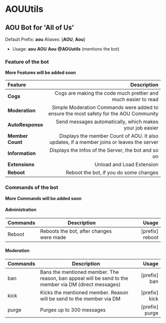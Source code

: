 # AOUUtils
## AOU Bot for 'All of Us'

Default Prefix: **aou**
Aliases: [**AOU**, **Aou**]
  - Usage:  **aou** <command>
            **AOU** <command>
            **Aou** <command>
            **@AOUutils** (mentions the bot) <command>

### Feature of the bot

**More Features will be added soon**

| **Feature** | **Description** |
|:----------- |----------------:|
|  **Cogs**   | Cogs are making the code much prettier and much easier to read|
| **Moderation**| Simple Moderation Commands were added to ensure the most safety for the AOU Community|
| **AutoResponse**| Send messages automatically, which makes your job easier|
| **Member Count**| Displays the member Count of AOU. It also updates, if a member joins or leaves the server|
| **Information**| Displays the Infos of the Server, the bot and so on|
| **Extensions**| Unload and Load Extension|
| **Reboot** | Reboot the bot, if you do some changes|

### Commands of the bot

**More Commands will be added soon**

#### Administration

| **Commands** | **Description** | **Usage** |
|:-------------|-----------------|----------:|
| Reboot | Reboots the bot, after changes were made | [prefix] reboot |

#### Moderation

| **Commands** | **Description** | **Usage** |
|:----------- |----------------|-----------:
|  ban   | Bans the mentioned member. The reason, ban appeal will be send to the member via DM (direct messages) |  [prefix] ban <member> |
| kick | Kicks the mentioned member. Reason will be send to the member via DM | [prefix] kick <member> |
| purge | Purges up to 300 messages | [prefix] purge <amount> |
